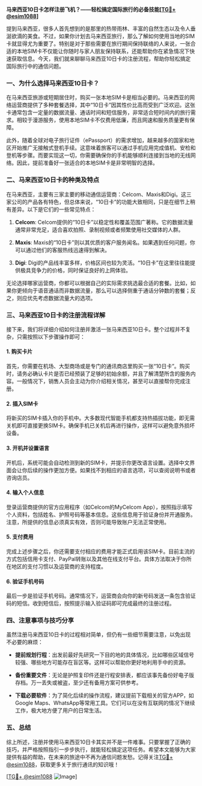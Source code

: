 **马来西亚10日卡怎样注册飞机？——轻松搞定国际旅行的必备技能[[TG💪+ @esim1088](https://t.me/s/esim1088)]**

提到马来西亚，很多人首先想到的是那里的热带雨林、丰富的自然生态以及令人垂涎欲滴的美食。不过，如果你计划去马来西亚旅行，那么了解如何使用当地的SIM卡就显得尤为重要了。特别是对于那些需要在旅行期间保持联络的人来说，一张合适的本地SIM卡不仅能让你随时与家人朋友保持联系，还能帮助你在紧急情况下快速获取信息。今天，我们就来聊聊马来西亚10日卡的注册流程，帮助你轻松搞定国际旅行中的通信问题。

### 一、为什么选择马来西亚10日卡？

在马来西亚旅游或短期居住时，购买一张本地SIM卡是相当必要的。马来西亚的网络运营商提供了多种套餐选择，其中“10日卡”因其性价比高而受到广泛欢迎。这张卡通常包含一定量的数据流量、通话时间和短信服务，非常适合短时间内的旅行需求。相较于漫游服务，使用本地SIM卡不仅费用低廉，而且网速和服务质量更有保障。

此外，随着全球对电子旅行证件（ePassport）的需求增加，越来越多的国家和地区开始推广无接触式登机手续。这意味着旅客可以通过手机应用完成值机、安检和登机等步骤。而要实现这一切，你需要确保你的手机能够顺利连接到当地的无线网络。因此，提前准备好一张适合的本地SIM卡是非常明智的选择。

### 二、马来西亚10日卡的种类及特点

在马来西亚，主要有三家主要的移动通信运营商：Celcom、Maxis和Digi。这三家公司的产品各有特色，但总体来说，“10日卡”的功能大致相同，只是在细节上稍有差异。以下是它们的一些常见特点：

1. **Celcom**: Celcom提供的“10日卡”以稳定性和覆盖范围广著称。它的数据流量通常非常充足，适合喜欢拍照、录制视频或者频繁使用社交媒体的人群。
   
2. **Maxis**: Maxis的“10日卡”则以其优质的客户服务闻名。如果遇到任何问题，你可以通过他们的客服热线迅速得到解决。

3. **Digi**: Digi的产品线丰富多样，价格区间也较为灵活。“10日卡”在这里往往能提供极具竞争力的价格，同时保证良好的上网体验。

无论选择哪家运营商，你都可以根据自己的实际需求挑选最合适的套餐。比如，如果你更倾向于语音通话而非数据流量，那么可以选择侧重于通话分钟数的套餐；反之，则应优先考虑数据流量大的选项。

### 三、马来西亚10日卡的注册流程详解

接下来，我们将详细介绍如何注册并激活一张马来西亚10日卡。整个过程并不复杂，只需按照以下步骤操作即可：

#### 1. 购买卡片
首先，你需要在机场、大型商场或是专门的通讯商店里购买一张“10日卡”。购买时，请务必确认卡片是否已经预装了足够的初始余额，并且了解清楚所含的服务内容。一般情况下，销售人员会主动为你介绍相关情况，甚至可以直接帮你完成注册。

#### 2. 插入SIM卡
将新买的SIM卡插入你的手机中。大多数现代智能手机都支持热插拔功能，即无需关机即可直接更换SIM卡。确保手机已关机后再进行操作，这样可以避免意外损坏设备。

#### 3. 开机并设置语言
开机后，系统可能会自动检测到新的SIM卡，并提示你更改语言设置。选择中文界面会让你后续的操作更加方便。如果找不到相应的语言选项，可以查阅说明书或者咨询店员。

#### 4. 输入个人信息
登录运营商提供的官方应用程序（如Celcom的MyCelcom App），按照指示填写个人资料，包括姓名、护照号码等基本信息。这些信息用于验证身份并开通服务。注意，所提供的信息必须真实有效，否则可能导致账户无法正常使用。

#### 5. 支付费用
完成上述步骤之后，你还需要支付相应的费用才能正式启用该SIM卡。目前主流的方式包括信用卡支付、PayPal转账以及其他在线支付平台。具体方法取决于你所在地区的支付习惯以及运营商的支持程度。

#### 6. 验证手机号码
最后一步是验证手机号码。通常情况下，运营商会向你的新号码发送一条包含验证码的短信。收到短信后，按照提示输入验证码即可完成最终的注册过程。

### 四、注意事项与技巧分享

虽然注册马来西亚10日卡的过程相对简单，但仍有一些细节需要注意，以免出现不必要的麻烦：

- **提前规划行程**：出发前最好先研究一下目的地的具体情况，比如哪些区域信号较强、哪些地方可能存在盲区等。这样可以帮助你更好地利用手中的资源。
  
- **备份重要文件**：无论是护照复印件还是行程安排表，都应该事先备份好电子版存档。万一丢失或被盗，至少还有备用方案可供参考。

- **下载必要软件**：为了简化后续的操作流程，建议提前下载相关的官方APP，如Google Maps、WhatsApp等常用工具。它们可以在没有互联网的情况下继续工作，极大地方便了用户的日常生活。

### 五、总结

综上所述，注册并使用马来西亚10日卡其实并不是一件难事。只要掌握了正确的技巧，并严格按照指引一步步执行，就能轻松搞定这项任务。希望本文能够为大家提供有益的帮助，在未来的旅途中不再为通信问题发愁。记得关注[TG💪+ @esim1088](https://t.me/s/esim1088)，获取更多关于旅行通讯的知识哦！

[[TG💪+ @esim1088](https://t.me/s/esim1088) ![Image](https://i.postimg.cc/4NQfJmqS/Snipaste-2025-05-13-00-14-12.png)]
